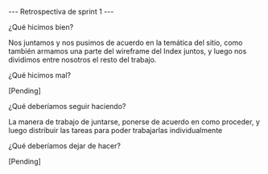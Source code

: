 --- Retrospectiva de sprint 1 ---

¿Qué hicimos bien?

Nos juntamos y nos pusimos de acuerdo en la temática del sitio, como también armamos una parte del wireframe del Index juntos, y luego nos dividimos entre nosotros el resto del trabajo.

¿Qué hicimos mal?

[Pending]

¿Qué deberíamos seguir haciendo?

La manera de trabajo de juntarse, ponerse de acuerdo en como proceder, y luego distribuir las tareas para poder trabajarlas individualmente

¿Qué deberíamos dejar de hacer?

[Pending]

